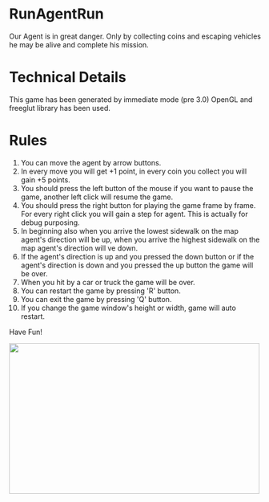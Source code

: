 # RunAgentRun

Our Agent is in great danger. Only by collecting coins and escaping vehicles he may be alive and complete his mission.

# Technical Details

This game has been generated by immediate mode (pre 3.0) OpenGL and freeglut library has been used.

# Rules
1. You can move the agent by arrow buttons.
2. In every move you will get +1 point, in every coin you collect you will gain +5 points.
3. You should press the left button of the mouse if you want to pause the game, another left click will resume the game. 
4. You should press the right button for playing the game frame by frame. For every right click you will gain a step for agent. This is actually for debug purposing.
5. In beginning also when you arrive the lowest sidewalk on the map agent's direction will be up, when you arrive the highest sidewalk on the map agent's direction will ve down.
6. If the agent's direction is up and you pressed the down button or if the agent's direction is down and you pressed the up button the game will be over.
7. When you hit by a car or truck the game will be over.
8. You can restart the game by pressing 'R' button.
9. You can exit the game by pressing 'Q' button.
10. If you change the game window's height or width, game will auto restart.

Have Fun!

<img src="https://media.giphy.com/media/UqBRwbbSsEwUZ0NaEk/giphy.gif" width="500" height="300" />
